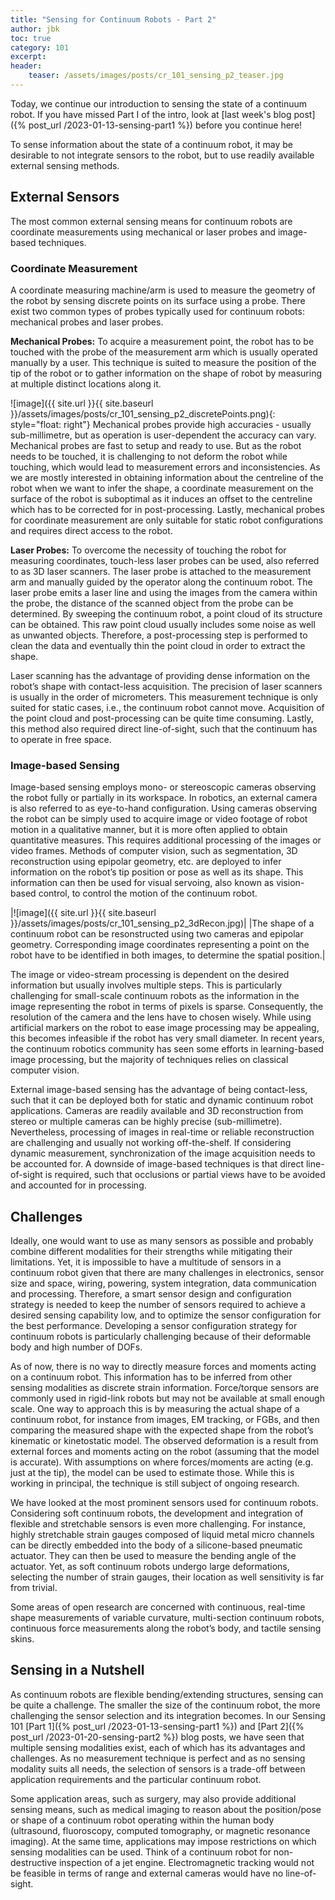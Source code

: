 ```yaml
---
title: "Sensing for Continuum Robots - Part 2"
author: jbk
toc: true
category: 101
excerpt: 
header:
    teaser: /assets/images/posts/cr_101_sensing_p2_teaser.jpg
---
```

Today, we continue our introduction to sensing the state of a continuum robot. If you have missed Part I of the intro, look at [last week's blog post]({% post_url /2023-01-13-sensing-part1 %}) before you continue here!

To sense information about the state of a continuum robot, it may be desirable to not integrate sensors to the robot, but to use readily available external sensing methods. 

## External Sensors
The most common external sensing means for continuum robots are coordinate measurements using mechanical or laser probes and image-based techniques.

### Coordinate Measurement
A coordinate measuring machine/arm is used to measure the geometry of the robot by sensing discrete points on its surface using a probe. There exist two common types of probes typically used for continuum robots: mechanical probes and laser probes. 

**Mechanical Probes:** To acquire a measurement point, the robot has to be touched with the probe of the measurement arm which is usually operated manually by a user. This technique is suited to measure the position of the tip of the robot or to gather information on the shape of robot by measuring at multiple distinct locations along it. 

![image]({{ site.url }}{{ site.baseurl }}/assets/images/posts/cr_101_sensing_p2_discretePoints.png){: style="float: right"}
Mechanical probes provide high accuracies - usually sub-millimetre, but as operation is user-dependent the accuracy can vary. Mechanical probes are fast to setup and ready to use. But as the robot needs to be touched, it is challenging to not deform the robot while touching, which would lead to measurement errors and inconsistencies. As we are mostly interested in obtaining information about the centreline of the robot when we want to infer the shape, a coordinate measurement on the surface of the robot is suboptimal as it induces an offset to the centreline which has to be corrected for in post-processing. Lastly, mechanical probes for coordinate measurement are only suitable for static robot configurations and requires direct access to the robot.

**Laser Probes:** To overcome the necessity of touching the robot for measuring coordinates, touch-less laser probes can be used, also referred to as 3D laser scanners. The laser probe is attached to the measurement arm and manually guided by the operator along the continuum robot. The laser probe emits a laser line and using the images from the camera within the probe, the distance of the scanned object from the probe can be determined. By sweeping the continuum robot, a point cloud of its structure can be obtained. This raw point cloud usually includes some noise as well as unwanted objects. Therefore, a post-processing step is performed to clean the data and eventually thin the point cloud in order to extract the shape.

Laser scanning has the advantage of providing dense information on the robot’s shape with contact-less acquisition. The precision of laser scanners is usually in the order of micrometers. This measurement technique is only suited for static cases, i.e., the continuum robot cannot move. Acquisition of the point cloud and post-processing can be quite time consuming. Lastly, this method also required direct line-of-sight, such that the continuum has to operate in free space. 

### Image-based Sensing
Image-based sensing employs mono- or stereoscopic cameras observing the robot fully or partially in its workspace. In robotics, an external camera is also referred to as eye-to-hand configuration. Using cameras observing the robot can be simply used to acquire image or video footage of robot motion in a qualitative manner, but it is more often applied to obtain quantitative measures. This requires additional processing of the images or video frames. Methods of computer vision, such as segmentation, 3D reconstruction using epipolar geometry, etc. are deployed to infer information on the robot’s tip position or pose as well as its shape. This information can then be used for visual servoing, also known as vision-based control, to control the motion of the continuum robot.

|![image]({{ site.url }}{{ site.baseurl }}/assets/images/posts/cr_101_sensing_p2_3dRecon.jpg)|
|The shape of a continuum robot can be resonstructed using two cameras and epipolar geometry. Corresponding image coordinates representing a point on the robot have to be identified in both images, to determine the spatial position.|

The image or video-stream processing is dependent on the desired information but usually involves multiple steps. This is particularly challenging for small-scale continuum robots as the information in the image representing the robot in terms of pixels is sparse. Consequently, the resolution of the camera and the lens have to chosen wisely. While using artificial markers on the robot to ease image processing may be appealing, this becomes infeasible if the robot has very small diameter. In recent years, the continuum robotics community has seen some efforts in learning-based image processing, but the majority of techniques relies on classical computer vision.

External image-based sensing has the advantage of being contact-less, such that it can be deployed both for static and dynamic continuum robot applications. Cameras are readily available and 3D reconstruction from stereo or multiple cameras can be highly precise (sub-millimetre). Nevertheless, processing of images in real-time or reliable reconstruction are challenging and usually not working off-the-shelf. If considering dynamic measurement, synchronization of the image acquisition needs to be accounted for. A downside of image-based techniques is that direct line-of-sight is required, such that occlusions or partial views have to be avoided and accounted for in processing.

## Challenges
Ideally, one would want to use as many sensors as possible and probably combine different modalities for their strengths while mitigating their limitations. Yet, it is impossible to have a multitude of sensors in a continuum robot given that there are many challenges in electronics, sensor size and space, wiring, powering, system integration, data communication and processing. Therefore, a smart sensor design and configuration strategy is needed to keep the number of sensors required to achieve a desired sensing capability low, and to optimize the sensor configuration for the best performance. Developing a sensor configuration strategy for continuum robots is particularly challenging because of their deformable body and high number of DOFs.

As of now, there is no way to directly measure forces and moments acting on a continuum robot. This information has to be inferred from other sensing modalities as discrete strain information. Force/torque sensors are commonly used in rigid-link robots but may not be available at small enough scale. One way to approach this is by measuring the actual shape of a continuum robot, for instance from images, EM tracking, or FGBs, and then comparing the measured shape with the expected shape from the robot’s kinematic or kinetostatic model. The observed deformation is a result from external forces and moments acting on the robot (assuming that the model is accurate). With assumptions on where forces/moments are acting (e.g. just at the tip), the model can be used to estimate those. While this is working in principal, the technique is still subject of ongoing research.

We have looked at the most prominent sensors used for continuum robots. Considering soft continuum robots, the development and integration of flexible and stretchable sensors is even more challenging. For instance, highly stretchable strain gauges composed of liquid metal micro channels can be directly embedded into the body of a silicone-based pneumatic actuator. They can then be used to measure the bending angle of the actuator. Yet, as soft continuum robots undergo large deformations, selecting the number of strain gauges, their location as well sensitivity is far from trivial.

Some areas of open research are concerned with continuous, real-time shape measurements of variable curvature, multi-section continuum robots, continuous force measurements along the robot’s body, and tactile sensing skins.

## Sensing in a Nutshell
As continuum robots are flexible bending/extending structures, sensing can be quite a challenge. The smaller the size of the continuum robot, the more challenging the sensor selection and its integration becomes. In our Sensing 101 [Part 1]({% post_url /2023-01-13-sensing-part1 %})  and [Part 2]({% post_url /2023-01-20-sensing-part2 %}) blog posts, we have seen that multiple sensing modalities exist, each of which has its advantages and challenges. As no measurement technique is perfect and as no sensing modality suits all needs, the selection of sensors is a trade-off between application requirements and the particular continuum robot. 

Some application areas, such as surgery, may also provide additional sensing means, such as medical imaging to reason about the position/pose or shape of a continuum robot operating within the human body (ultrasound, fluoroscopy, computed tomography, or magnetic resonance imaging). At the same time, applications may impose restrictions on which sensing modalities can be used. Think of a continuum robot for non-destructive inspection of a jet engine. Electromagnetic tracking would not be feasible in terms of range and external cameras would have no line-of-sight.
